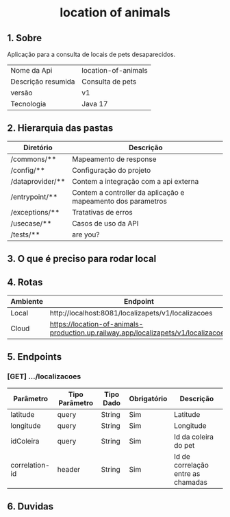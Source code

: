 <h1 align="center">
  location of animals
</h1>


## 1. Sobre

Aplicação para a consulta de locais de pets desaparecidos.

| |  |
|----------|----------|
| Nome da Api | location-of-animals |
| Descrição resumida |Consulta de pets|
| versão | v1 |
| Tecnologia | Java 17 |

## 2. Hierarquia das pastas
| **Diretório** | **Descrição** |
|---------------|---------------|
| /commons/** | Mapeamento de response |
| /config/** | Configuração do projeto |
| /dataprovider/** | Contem a integração com a api externa |
| /entrypoint/** | Contem a controller da aplicação e mapeamento dos parametros |
| /exceptions/** | Tratativas de erros |
| /usecase/** | Casos de uso da API |
| /tests/** | are you? |

## 3. O que é preciso para rodar local

## 4. Rotas
| Ambiente | Endpoint |
|----------|----------|
| Local | http://localhost:8081/localizapets/v1/localizacoes |
| Cloud | https://location-of-animals-production.up.railway.app/localizapets/v1/localizacoes |
## 5. Endpoints

### [GET] .../localizacoes
| Parâmetro | Tipo Parâmetro |Tipo Dado| Obrigatório | Descrição |
|-----------|----------------|---------|-------------|-----------|
|latitude|query|String|Sim|Latitude|
|longitude|query|String|Sim|Longitude|
|idColeira|query|String|Sim|Id da coleira do pet|
|correlation-id|header|String|Sim|Id de correlação entre as chamadas|

## 6. Duvidas
